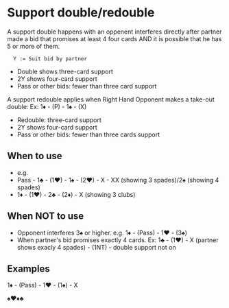 # Support double/redouble

A support double happens with an oppenent interferes directly after partner made a bid that promises at least 4 four cards AND it is possible that he has 5 or more of them.

````
  Y := Suit bid by partner
````

- Double shows three-card support
- 2Y shows four-card support
- Pass or other bids: fewer than three card support

A support redouble applies when Right Hand Opponent makes a take-out double: Ex: 1♦ - (P) - 1♠ - (X)

- Redouble: three-card support
- 2Y shows four-card support
- Pass or other bids: fewer than three cards support

## When to use
- e.g.
- Pass - 1♣ - (1♥) - 1♠ - (2♥) - X - XX (showing 3 spades)/2♠ (showing 4 spades)
- 1♦ - (1♥) -	2♣ - (2♦) - X (showing 3 clubs)

## When NOT to use
- Opponent interferes 3♠ or higher. e.g. 1♦ - (Pass) - 1♥ - (3♠)
- When partner's bid promises exactly 4 cards. Ex: 1♣ - (1♥) - X (partner shows exacly 4 spades) - (1NT) - double support not on 

## Examples

1♦ - (Pass) - 1♥ - (1♠) - X

♠♥♦♣
